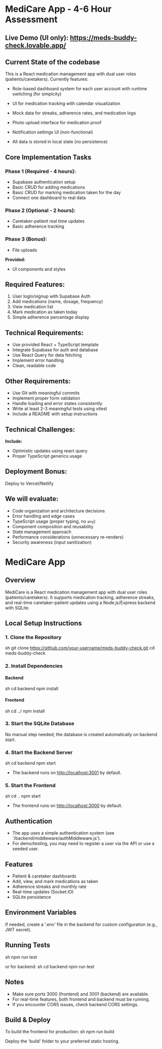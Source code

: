 # MediCare App - 4-6 Hour Assessment

## Live Demo (UI only): https://meds-buddy-check.lovable.app/

## Current State of the codebase

This is a React medication management app with dual user roles (patients/caretakers). Currently features:

- Role-based dashboard system for each user account with runtime switching (for simplcity)

- UI for medication tracking with calendar visualization

- Mock data for streaks, adherence rates, and medication logs

- Photo upload interface for medication proof

- Notification settings UI (non-functional)

- All data is stored in local state (no persistence)

## Core Implementation Tasks

### Phase 1 (Required - 4 hours):

- Supabase authentication setup
- Basic CRUD for adding medications
- Basic CRUD for marking medication taken for the day
- Connect one dashboard to real data

### Phase 2 (Optional - 2 hours):

- Caretaker-patient real time updates
- Basic adherence tracking

### Phase 3 (Bonus):

- File uploads

**Provided:**

- UI components and styles

## Required Features:

1. User login/signup with Supabase Auth
2. Add medications (name, dosage, frequency)
3. View medication list
4. Mark medication as taken today
5. Simple adherence percentage display

## Technical Requirements:

- Use provided React + TypeScript template
- Integrate Supabase for auth and database
- Use React Query for data fetching
- Implement error handling
- Clean, readable code

## Other Requirements:

- Use Git with meaningful commits
- Implement proper form validation
- Handle loading and error states consistently
- Write at least 2-3 meaningful tests using vitest
- Include a README with setup instructions

## Technical Challenges:

**Include:**

- Optimistic updates using react query
- Proper TypeScript generics usage

## Deployment Bonus:

Deploy to Vercel/Netlify

## We will evaluate:

- Code organization and architecture decisions
- Error handling and edge cases
- TypeScript usage (proper typing, no `any`)
- Component composition and reusability
- State management approach
- Performance considerations (unnecessary re-renders)
- Security awareness (input sanitization)

# MediCare App

## Overview

MediCare is a React medication management app with dual user roles (patients/caretakers). It supports medication tracking, adherence streaks, and real-time caretaker-patient updates using a Node.js/Express backend with SQLite.

## Local Setup Instructions

### 1. **Clone the Repository**

sh
git clone https://github.com/your-username/meds-buddy-check.git
cd meds-buddy-check

### 2. **Install Dependencies**

#### Backend

sh
cd backend
npm install

#### Frontend

sh
cd ../
npm install

### 3. **Start the SQLite Database**

No manual step needed; the database is created automatically on backend start.

### 4. **Start the Backend Server**

sh
cd backend
npm start

- The backend runs on [http://localhost:3001](http://localhost:3001) by default.

### 5. **Start the Frontend**

sh
cd ..
npm start

- The frontend runs on [http://localhost:3000](http://localhost:3000) by default.

## Authentication

- The app uses a simple authentication system (see '/backend/middleware/authMiddleware.js').
- For demo/testing, you may need to register a user via the API or use a seeded user.

## Features

- Patient & caretaker dashboards
- Add, view, and mark medications as taken
- Adherence streaks and monthly rate
- Real-time updates (Socket.IO)
- SQLite persistence

## Environment Variables

If needed, create a '.env' file in the backend for custom configuration (e.g., JWT secret).

## Running Tests

sh
npm run test

or for backend:
sh
cd backend
npm run test

## Notes

- Make sure ports 3000 (frontend) and 3001 (backend) are available.
- For real-time features, both frontend and backend must be running.
- If you encounter CORS issues, check backend CORS settings.

## Build & Deploy

To build the frontend for production:
sh
npm run build

Deploy the 'build' folder to your preferred static hosting.
